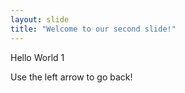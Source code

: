 ```yaml
---
layout: slide
title: "Welcome to our second slide!"
---
```

<p>Hello World 1</p>
Use the left arrow to go back!
